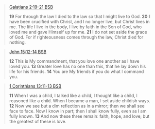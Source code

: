 > [Galatians 2:19-21 BSB](https://bolls.life/BSB/48/2/)
> 
>  **19** For through the law I died to the law so that I might live to God. **20** I have been crucified with Christ, and I no longer live, but Christ lives in me. The life I live in the body, I live by faith in the Son of God, who loved me and gave Himself up for me. **21** I do not set aside the grace of God. For if righteousness comes through the law, Christ died for nothing.

> [John 15:12-14 BSB](https://bolls.life/BSB/43/15/)
> 
>  **12** This is My commandment, that you love one another as I have loved you. **13** Greater love has no one than this, that he lay down his life for his friends. **14** You are My friends if you do what I command you.

> [1 Corinthians 13:11-13 BSB](https://bolls.life/BSB/46/13/)
> 
>  **11** When I was a child, I talked like a child, I thought like a child, I reasoned like a child. When I became a man, I set aside childish ways. **12** Now we see but a dim reflection as in a mirror; then we shall see face to face. Now I know in part; then I shall know fully, even as I am fully known. **13** And now these three remain: faith, hope, and love; but the greatest of these is love.


